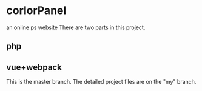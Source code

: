 # corlorPanel
an online ps website
There are two parts in this project.
## php
## vue+webpack

This is the master branch. The detailed project files are on the "my" branch.